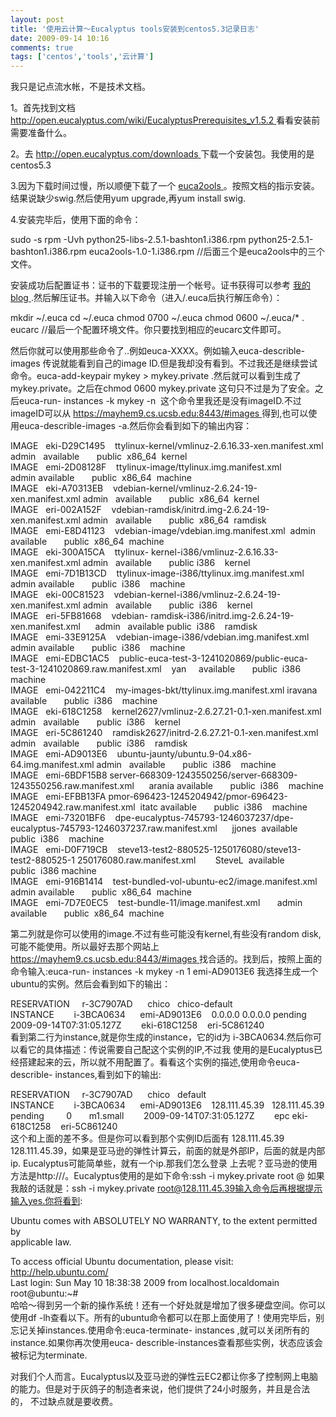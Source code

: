 ```yaml
---
layout: post
title: '使用云计算～Eucalyptus tools安装到centos5.3记录日志'
date: 2009-09-14 10:16
comments: true
tags: ['centos','tools','云计算']
---
```


我只是记点流水帐，不是技术文档。

1。首先找到文档 [ http://open.eucalyptus.com/wiki/EucalyptusPrerequisites_v1.5.2
](http://open.eucalyptus.com/wiki/EucalyptusPrerequisites_v1.5.2) 看看安装前需要准备什么。

2。去 [ http://open.eucalyptus.com/downloads
](http://open.eucalyptus.com/downloads) 下载一个安装包。我使用的是centos5.3

3.因为下载时间过慢，所以顺便下载了一个 [ euca2ools
](http://open.eucalyptus.com/wiki/Euca2oolsCentosInstall)
。按照文档的指示安装。结果说缺少swig.然后使用yum upgrade,再yum install swig.

4.安装完毕后，使用下面的命令：

sudo -s rpm -Uvh python25-libs-2.5.1-bashton1.i386.rpm
python25-2.5.1-bashton1.i386.rpm euca2ools-1.0-1.i386.rpm
//后面三个是euca2ools中的三个文件。

安装成功后配置证书：证书的下载要现注册一个帐号。证书获得可以参考 [ 我的blog
](http://blog.csdn.net/cctt_1/archive/2009/09/14/4550353.aspx)
.然后解压证书。并输入以下命令（进入/.euca后执行解压命令）：

mkdir ~/.euca cd ~/.euca chmod 0700 ~/.euca chmod 0600 ~/.euca/* . eucarc
//最后一个配置环境文件。你只要找到相应的eucarc文件即可。

然后你就可以使用那些命令了..例如euca-XXXX。例如输入euca-describle-images 传说就能看到自己的image
ID.但是我却没有看到。不过我还是继续尝试命令。euca-add-keypair mykey > mykey.private
.然后就可以看到生成了mykey.private。之后在chmod 0600 mykey.private 这句只不过是为了安全。之后euca-run-
instances -k mykey -n <numbers of instance you want> <IMage ID>
这个命令里我还是没有imageID.不过imageID可以从 [ https://mayhem9.cs.ucsb.edu:8443/#images
](https://mayhem9.cs.ucsb.edu:8443/#images) 得到,也可以使用euca-describle-images
-a.然后你会看到如下的输出内容：

IMAGE   eki-D29C1495    ttylinux-kernel/vmlinuz-2.6.16.33-xen.manifest.xml
admin   available       public  x86_64  kernel  
IMAGE   emi-2D08128F    ttylinux-image/ttylinux.img.manifest.xml        admin
available       public  x86_64  machine  
IMAGE   eki-A70313EB    vdebian-kernel/vmlinuz-2.6.24-19-xen.manifest.xml
admin   available       public  x86_64  kernel  
IMAGE   eri-002A152F    vdebian-ramdisk/initrd.img-2.6.24-19-xen.manifest.xml
admin   available       public  x86_64  ramdisk  
IMAGE   emi-E8D41123    vdebian-image/vdebian.img.manifest.xml  admin
available       public  x86_64  machine  
IMAGE   eki-300A15CA    ttylinux-
kernel-i386/vmlinuz-2.6.16.33-xen.manifest.xml admin   available       public
i386    kernel  
IMAGE   emi-7D1B13CD    ttylinux-image-i386/ttylinux.img.manifest.xml   admin
available       public  i386    machine  
IMAGE   eki-00C81523    vdebian-kernel-i386/vmlinuz-2.6.24-19-xen.manifest.xml
admin   available       public  i386    kernel  
IMAGE   eri-5FB81668    vdebian-
ramdisk-i386/initrd.img-2.6.24-19-xen.manifest.xml      admin   available
public  i386    ramdisk  
IMAGE   emi-33E9125A    vdebian-image-i386/vdebian.img.manifest.xml     admin
available       public  i386    machine  
IMAGE   emi-EDBC1AC5    public-euca-test-3-1241020869/public-euca-
test-3-1241020869.raw.manifest.xml    yan     available       public  i386
machine  
IMAGE   emi-042211C4    my-images-bkt/ttylinux.img.manifest.xml iravana
available       public  i386    machine  
IMAGE   eki-618C1258    kernel2627/vmlinuz-2.6.27.21-0.1-xen.manifest.xml
admin   available       public  i386    kernel  
IMAGE   eri-5C861240    ramdisk2627/initrd-2.6.27.21-0.1-xen.manifest.xml
admin   available       public  i386    ramdisk  
IMAGE   emi-AD9013E6    ubuntu-jaunty/ubuntu.9-04.x86-64.img.manifest.xml
admin   available       public  i386    machine  
IMAGE   emi-6BDF15B8
server-668309-1243550256/server-668309-1243550256.raw.manifest.xml      arania
available       public  i386    machine  
IMAGE   emi-EFBB13FA
pmor-696423-1245204942/pmor-696423-1245204942.raw.manifest.xml  itatc
available       public  i386    machine  
IMAGE   emi-73201BF6    dpe-eucalyptus-745793-1246037237/dpe-
eucalyptus-745793-1246037237.raw.manifest.xml      jjones  available
public  i386    machine  
IMAGE   emi-D0F719CB    steve13-test2-880525-1250176080/steve13-test2-880525-1
250176080.raw.manifest.xml        SteveL  available       public  i386
machine  
IMAGE   emi-916B1414    test-bundled-vol-ubuntu-ec2/image.manifest.xml  admin
available       public  x86_64  machine  
IMAGE   emi-7D7E0EC5    test-bundle-11/image.manifest.xml       admin
available       public  x86_64  machine

第二列就是你可以使用的image.不过有些可能没有kernel,有些没有random disk,可能不能使用。所以最好去那个网站上  [
https://mayhem9.cs.ucsb.edu:8443/#images
](https://mayhem9.cs.ucsb.edu:8443/#images) 找合适的。找到后，按照上面的命令输入:euca-run-
instances -k mykey -n 1 emi-AD9013E6 我选择生成一个ubuntu的实例。然后会看到如下的输出：

RESERVATION     r-3C7907AD      chico   chico-default  
INSTANCE        i-3BCA0634      emi-AD9013E6    0.0.0.0 0.0.0.0 pending
2009-09-14T07:31:05.127Z        eki-618C1258    eri-5C861240  
看到第二行为instance,就是你生成的instance，它的id为 i-3BCA0634.然后你可以看它的具体描述：传说需要自己配这个实例的IP,不过我
使用的是Eucalyptus已经搭建起来的云，所以就不用配置了。看看这个实例的描述,使用命令euca-describle-
instances,看到如下的输出:

RESERVATION     r-3C7907AD      chico   default  
INSTANCE        i-3BCA0634      emi-AD9013E6    128.111.45.39   128.111.45.39
pending         0       m1.small        2009-09-14T07:31:05.127Z        epc
eki-618C1258    eri-5C861240  
这个和上面的差不多。但是你可以看到那个实例ID后面有 128.111.45.39
128.111.45.39，如果是亚马逊的弹性计算云，前面的就是外部IP，后面的就是内部ip. Eucalyptus可能简单些，就有一个ip.那我们怎么登录
上去呢？亚马逊的使用方法是http://<host>/。Eucalyptus使用的是如下命令:ssh -i mykey.private root
@<accessible-instance-ip> 如果我敲的话就是：ssh -i mykey.private
root@128.111.45.39输入命令后再根据提示输入yes.你将看到:

Ubuntu comes with ABSOLUTELY NO WARRANTY, to the extent permitted by  
applicable law.  
  
To access official Ubuntu documentation, please visit:  
http://help.ubuntu.com/  
Last login: Sun May 10 18:38:38 2009 from localhost.localdomain  
root@ubuntu:~#  
哈哈～得到另一个新的操作系统！还有一个好处就是增加了很多硬盘空间。你可以使用df
-lh查看以下。所有的ubuntu命令都可以在那上面使用了！使用完毕后，别忘记关掉instances.使用命令:euca-terminate-
instances <instance1 ID> <instance2 ID>,就可以关闭所有的instance.如果你再次使用euca-
describle-instances查看那些实例，状态应该会被标记为terminate.

对我们个人而言。Eucalyptus以及亚马逊的弹性云EC2都让你多了控制网上电脑的能力。但是对于灰鸽子的制造者来说，他们提供了24小时服务，并且是合法的，
不过缺点就是要收费。


